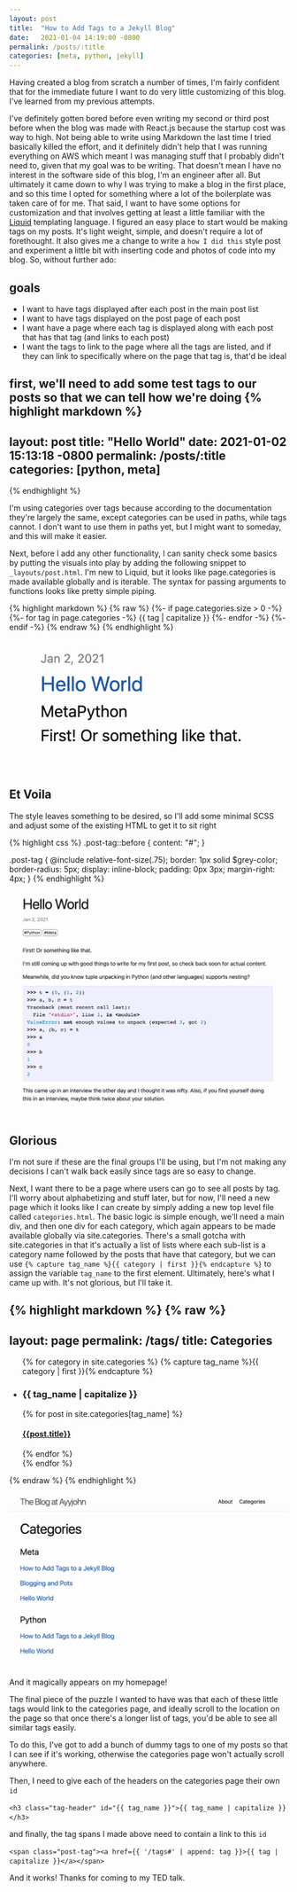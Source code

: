 ```yaml
---
layout: post
title:  "How to Add Tags to a Jekyll Blog"
date:   2021-01-04 14:19:00 -0800
permalink: /posts/:title
categories: [meta, python, jekyll]
---
```

Having created a blog from scratch a number of times, I'm fairly confident that for the immediate future I want to do very little customizing of this blog. I've learned from my previous attempts.

I've definitely gotten bored before even writing my second or third post before when the blog was made with React.js because the startup cost was way to high.
Not being able to write using Markdown the last time I tried basically killed the effort, and it definitely didn't help that I was running everything on AWS which meant I was managing stuff that I probably didn't need to, given that my goal was to be writing.
That doesn't mean I have no interest in the software side of this blog, I'm an engineer after all. But ultimately it came down to why I was trying to make a blog in the first place, and so this time I opted for something where a lot of the boilerplate was taken care of for me.
That said, I want to have some options for customization and that involves getting at least a little familiar with the [Liquid](https://shopify.github.io/liquid/) templating language.
I figured an easy place to start would be making tags on my posts. It's light weight, simple, and doesn't require a lot of forethought.
It also gives me a change to write a `how I did this` style post and experiment a little bit with inserting code and photos of code into my blog.
So, without further ado:
## goals
* I want to have tags displayed after each post in the main post list
* I want to have tags displayed on the post page of each post
* I want have a page where each tag is displayed along with each post that has that tag (and links to each post)
* I want the tags to link to the page where all the tags are listed, and if they can link to specifically where on the page that tag is, that'd be ideal

first, we'll need to add some test tags to our posts so that we can tell how we're doing
{% highlight markdown %}
---
layout: post
title:  "Hello World"
date:   2021-01-02 15:13:18 -0800
permalink: /posts/:title
categories: [python, meta]
---
{% endhighlight %}

I'm using categories over tags because according to the documentation they're largely the same, except categories can be used in paths, while tags cannot.
I don't want to use them in paths yet, but I might want to someday, and this will make it easier.

Next, before I add any other functionality, I can sanity check some basics by putting the visuals into play by adding the following snippet to `_layouts/post.html`. I'm new to Liquid, but it looks like page.categories is made available globally and is iterable. The syntax for passing arguments to functions looks like pretty simple piping.

{% highlight markdown %}
{% raw %}
{%- if page.categories.size > 0 -%}
    {%- for tag in page.categories -%}
    <span class="post-tag">{{ tag | capitalize }}</span>
    {%- endfor -%}
    {%- endif -%}
{% endraw %}
{% endhighlight %}
![Perfection](/assets/adding_tags/unstyled_tags.png)

## Et Voila

The style leaves something to be desired, so I'll add some minimal SCSS and adjust some of the existing HTML to get it to sit right

{% highlight css %}
.post-tag::before {
  content: "#";
}

.post-tag {
  @include relative-font-size(.75);
  border: 1px solid $grey-color;
  border-radius: 5px;
  display: inline-block;
  padding: 0px 3px;
  margin-right: 4px;
}
{% endhighlight %}

![Glorious](/assets/adding_tags/styled_tags.png)

## Glorious

I'm not sure if these are the final groups I'll be using, but I'm not making any decisions I can't walk back easily since tags are so easy to change.

Next, I want there to be a page where users can go to see all posts by tag.
I'll worry about alphabetizing and stuff later, but for now, I'll need a new page which it looks like I can create by simply adding a new top level file called `categories.html`. The basic logic is simple enough, we'll need a main div, and then one div for each category, which again appears to be made available globally via site.categories.
There's a small gotcha with site.categories in that it's actually a list of lists where each sub-list is a category name followed by the posts that have that category, but we can use `{% capture tag_name %}{{ category | first }}{% endcapture %}` to assign the variable `tag_name` to the first element.
Ultimately, here's what I came up with. It's not glorious, but I'll take it.

{% highlight markdown %}
{% raw %}
---
layout: page
permalink: /tags/
title: Categories
---

<div class="posts-by-tag">
    <ul class="tag-post-list">
        {% for category in site.categories %}
        {% capture tag_name %}{{ category | first }}{% endcapture %}
        <li>
            <h3 class="tag-header">{{ tag_name | capitalize }}</h3>
            {% for post in site.categories[tag_name] %}
            <div class="tag-post-title">
                <h4><a href="{{ site.baseurl }}{{ post.url }}">{{post.title}}</a></h4>
            </div>
            {% endfor %}
        </li>
        {% endfor %}
    </ul>
</div>
{% endraw %}
{% endhighlight %}

![bam](/assets/adding_tags/categories_page.png)

And it magically appears on my homepage!

The final piece of the puzzle I wanted to have was that each of these little tags would link to the categories page, and ideally scroll to the location on the page so that once there's a longer list of tags, you'd be able to see all similar tags easily.

To do this, I've got to add a bunch of dummy tags to one of my posts so that I can see if it's working, otherwise the categories page won't actually scroll anywhere.

Then, I need to give each of the headers on the categories page their own `id`

`<h3 class="tag-header" id="{{ tag_name }}">{{ tag_name | capitalize }}</h3>`

and finally, the tag spans I made above need to contain a link to this `id`

`<span class="post-tag"><a href={{ '/tags#' | append: tag }}>{{ tag | capitalize }}</a></span>`

And it works!
Thanks for coming to my TED talk.